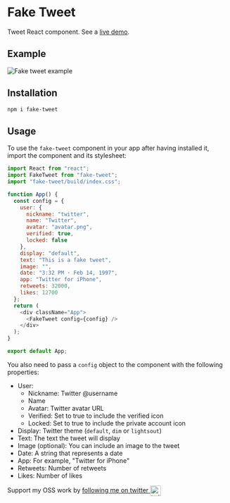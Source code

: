 # Fake Tweet

Tweet React component. See a [live demo](https://lluiscamino.github.io/fake-tweet/).

## Example

![Fake tweet example](https://github.com/lluiscamino/fake-tweet/blob/master/example.png?raw=true)

## Installation

```bash
npm i fake-tweet
```

## Usage

To use the `fake-tweet` component in your app after having installed it, import the component and its stylesheet:

```javascript
import React from "react";
import FakeTweet from "fake-tweet";
import "fake-tweet/build/index.css";

function App() {
  const config = {
    user: {
      nickname: "twitter",
      name: "Twitter",
      avatar: "avatar.png",
      verified: true,
      locked: false
    },
    display: "default",
    text: "This is a fake tweet",
    image: "",
    date: "3:32 PM · Feb 14, 1997",
    app: "Twitter for iPhone",
    retweets: 32000,
    likes: 12700
  };
  return (
    <div className="App">
      <FakeTweet config={config} />
    </div>
  );
}

export default App;
```

You also need to pass a `config` object to the component with the following properties:

- User:
  - Nickname: Twitter @username
  - Name
  - Avatar: Twitter avatar URL
  - Verified: Set to true to include the verified icon
  - Locked: Set to true to include the private account icon
- Display: Twitter theme (``default``, ``dim`` or ``lightsout``)
- Text: The text the tweet will display
- Image (optional): You can include an image to the tweet
- Date: A string that represents a date
- App: For example, "Twitter for iPhone"
- Retweets: Number of retweets
- Likes: Number of likes

Support my OSS work by <a href="https://twitter.com/transitive_bs">following me on twitter <img src="https://storage.googleapis.com/saasify-assets/twitter-logo.svg" alt="twitter" height="24px" align="center"></a>
